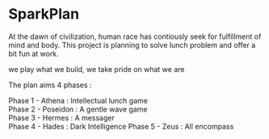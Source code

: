 # SparkPlan

At the dawn of civilization, human race has contiously seek for fulfillment of mind and body. This project is planning to solve lunch problem and offer a bit fun at work.

we play what we build, we take pride on what we are

The plan aims 4 phases :

Phase 1 - Athena :  Intellectual lunch game  
Phase 2 - Poseidon : A gentle wave game   
Phase 3 - Hermes : A messager   
Phase 4 - Hades  : Dark Intelligence 
Phase 5 - Zeus   : All encompass 
